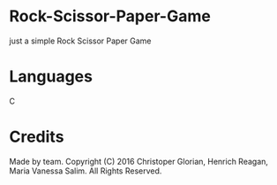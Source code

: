 # Rock-Scissor-Paper-Game
just a simple Rock Scissor Paper Game

# Languages
C

# Credits
Made by team. Copyright (C) 2016 Christoper Glorian, Henrich Reagan, Maria Vanessa Salim. All Rights Reserved.
